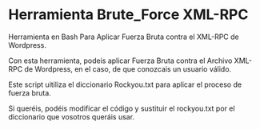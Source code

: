 # Herramienta Brute_Force XML-RPC
 Herramienta en Bash Para Aplicar Fuerza Bruta contra el XML-RPC de Wordpress.

 Con esta herramienta, podeis aplicar Fuerza Bruta contra el Archivo XML-RPC de Wordpress, en el caso, de que conozcais un usuario válido.

 Este script uitiliza el diccionario Rockyou.txt para aplicar el proceso de fuerza bruta.

 Si queréis, podéis modificar el código y sustituir el rockyou.txt por el diccionario que vosotros queráis usar.

 
